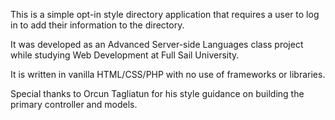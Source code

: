 This is a simple opt-in style directory application that requires a user to log in to add their information to the directory.

It was developed as an Advanced Server-side Languages class project while studying Web Development at Full Sail University.

It is written in vanilla HTML/CSS/PHP with no use of frameworks or libraries.

Special thanks to Orcun Tagliatun for his style guidance on building the primary controller and models.

